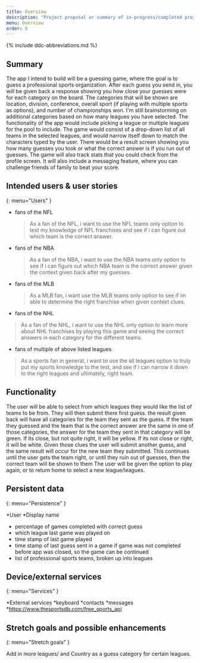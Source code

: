 ```yaml
---
title: Overview
description: "Project proposal or summary of in-progress/completed project."
menu: Overview
order: 0
---
```


{% include ddc-abbreviations.md %}

## Summary

The app I intend to build will be a guessing game, where the goal is to guess a professional sports organization. After each guess you send in, you will be given back a response showing you how close your guesses were for each category on the board. The categories that will be shown are location, division, conference, overall sport (if playing with multiple sports as options), and number of championships won. I'm still brainstorming on additional categories based on how many leagues you have selected. 
The functionality of the app would include picking a league or multiple leagues for the pool to include. The game would consist of a drop-down list of all teams in the selected leagues, and would narrow itself down to match the characters typed by the user. There would be a result screen showing you how many guesses you took or what the correct answer is if you run out of guesses. The game will also track stats that you could check from the profile screen. It will also include a messaging feature, where you can challenge friends of family to beat your score. 

## Intended users & user stories
{: menu="Users" }
* fans of the NFL

    > As a fan of the NFL, i want to use the NFL teams only option to test my knowledge of NFL franchises and see if i can figure out which team is the correct answer.

* fans of the NBA

    > As a fan of the NBA, i want to use the NBA teams only option to see if i can figure out which NBA team is the correct answer given the context given back after my guesses.

 * fans of the MLB

    > As a MLB fan, i want use the MLB teams only option to see if im able to determine the right franchise when given context clues.

 * fans of the NHL

  >  As a fan of the NHL, i want to use the NHL only option to learn more about NHL franchises by playing this game and seeing the correct answers in each category for the different teams.

 * fans of multiple of above listed leagues

  >  As a sports fan in general, i want to use the all leagues option to truly put my sports knowledge to the test, and see if i can narrow it down to the right leagues and ultimately, right team.



## Functionality

The user will be able to select from which leagues they would like the list of teams to be from.
They will then submit there first guess.
the result given back will have all categories for the team they sent as the guess.
If the team they guessed and the team that is the correct answer are the same in one of those categories, the answer for the team they sent in that category will be green. If its close, but not quite right, it will be yellow. If its not close or right, it will be white.
Given those clues the user will submit another guess, and the same result will occur for the new team they submitted.
This continues until the user gets the team right, or until they ruin out of guesses, then the correct team will be shown to them 
The user will be given the option to play again, or to return home to select a new league/leagues.

## Persistent data
{: menu="Persistence" }

  *User
  *Display name
  * percentage of games completed with correct guess 
  * which league last game was played on 
  * time stamp of last game played 
  * time stamp of last guess sent in a game if game was not completed before app was closed, so the game can be continued 
  * list of professional sports teams, broken up into leagues 


    
## Device/external services
{: menu="Services" }

  *External services 
  *keyboard 
  *contacts
  *messages 
  *https://www.thesportsdb.com/free_sports_api

## Stretch goals and possible enhancements 
{: menu="Stretch goals" }

Add in more leagues/ and Country as a guess category for certain leagues. 
